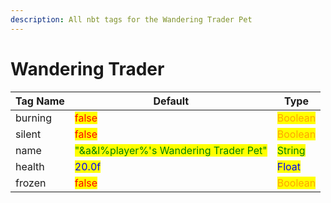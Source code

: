 ```yaml
---
description: All nbt tags for the Wandering Trader Pet
---
```



# Wandering Trader

| Tag Name     | Default                                                            | Type                                         |
| ------------ | ------------------------------------------------------------------ | -------------------------------------------- |
| burning | <mark style="color:red;">false</mark> | <mark style="color:orange;">Boolean</mark> |
| silent | <mark style="color:red;">false</mark> | <mark style="color:orange;">Boolean</mark> |
| name | <mark style="color:green;">"&a&l%player%'s Wandering Trader Pet"</mark> | <mark style="color:green;">String</mark> |
| health | <mark style="color:blue;">20.0f</mark> | <mark style="color:blue;">Float</mark> |
| frozen | <mark style="color:red;">false</mark> | <mark style="color:orange;">Boolean</mark> |
